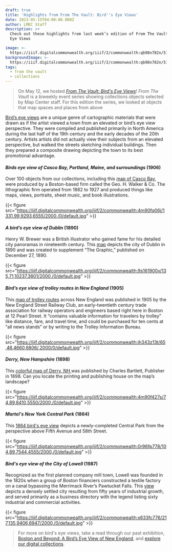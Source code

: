 ```yaml
---
draft: true
title: 'Highlights from From The Vault: Bird''s Eye Views'
date: 2023-05-15T04:00:00.000Z
author: LMEC Staff
description: >+
  Check out these highlights from last week’s edition of From The Vault: Bird's
  Eye Views

image: >-
  https://iiif.digitalcommonwealth.org/iiif/2/commonwealth:qb98n782n/519,665,6570,3694/1200,/0/default.jpg
backgroundImage: >-
  https://iiif.digitalcommonwealth.org/iiif/2/commonwealth:qb98n782n/519,665,6570,3694/1200,/0/default.jpg
tags:
  - from the vault
  - collections
---
```


> On May 12, we hosted *[From The Vault: Bird's Eye Views](https://www.leventhalmap.org/event/from-the-vault-collections-showing-bird-s-eye-views/)*! *From The Vault* is a biweekly event series showing collections objects selected by Map Center staff. For this edition the series, we looked at objects that map spaces and places from above

[Bird’s eye views](https://collections.leventhalmap.org/search?utf8=%E2%9C%93\&q=bird%27s+eye) are a unique genre of cartographic materials that were drawn as if the artist viewed a town from an elevated or bird’s eye view perspective. They were compiled and published primarily in North America during the last half of the 19th century and the early decades of the 20th century. Artists artists did not actually view their subjects from an elevated perspective, but walked the streets sketching individual buildings. Then they prepared a composite drawing depicting the town to its best promotional advantage.

#### *Birds eye view of Casco Bay, Portland, Maine, and surroundings* (1906)

Over 100 objects from our collections, including this [map of Casco Bay](https://collections.leventhalmap.org/search/commonwealth:r494vs43c), were produced by a Boston-based firm called the Geo. H. Walker & Co. The lithographic firm operated from 1882 to 1927 and produced things like maps, views, portraits, sheet music, and book illustrations.

{{< figure src="https://iiif.digitalcommonwealth.org/iiif/2/commonwealth:4m90fq06j/1331,99,9293,6555/2000,/0/default.jpg" >}}

#### *A bird’s eye view of Dublin* (1890)

Henry W. Brewer was a British illustrator who gained fame for his detailed city panoramas in nineteenth century. This [map](https://collections.leventhalmap.org/search/commonwealth:9s1618999) depicts the city of Dublin in 1890 and was created to supplement “The Graphic,” published on December 27, 1890.

{{< figure src="https://iiif.digitalcommonwealth.org/iiif/2/commonwealth:9s161900v/135,71,10237,3601/2000,/0/default.jpg" >}}

#### *Bird’s eye view of trolley routes in New England* (1905)

This [map of trolley routes](https://collections.leventhalmap.org/search/commonwealth:jh343z12j) across New England was published in 1905 by the New England Street Railway Club, an early-twentieth century trade association for railway operators and engineers based right here in Boston at 12 Pearl Street. It “contains valuable information for travelers by trolley” like distance, fare, and travel time, and could be purchased for ten cents at “all news stands” or by writing to the Trolley Information Bureau.

{{< figure src="https://iiif.digitalcommonwealth.org/iiif/2/commonwealth:jh343z13t/65,46,4660,6806/,2000/0/default.jpg" >}}

#### *Derry, New Hampshire* (1898)

This [colorful map of Derry, NH ](https://collections.leventhalmap.org/search/commonwealth:4m90f426h)was published by Charles Bartlett, Publisher in 1898. Can you locate the printing and publishing house on the map’s landscape?

{{< figure src="https://iiif.digitalcommonwealth.org/iiif/2/commonwealth:4m90f427s/74,89,8410,5550/2000,/0/default.jpg" >}}

#### *Martel's New York Central Park* (1864)

This [1864 bird's eye view](https://collections.leventhalmap.org/search/commonwealth:0r96fp760) depicts a newly-completed Central Park from the perspective above Fifth Avenue and 58th Street. 

{{< figure src="https://iiif.digitalcommonwealth.org/iiif/2/commonwealth:0r96fp778/104,89,7544,4555/2000,/0/default.jpg" >}}

#### *Bird's eye view of the City of Lowell* (1987)

Recognized as the first planned company mill town, Lowell was founded in the 1820s when a group of Boston financiers constructed a textile factory on a canal bypassing the Merrimack River’s Pawtucket Falls. This [view](https://collections.leventhalmap.org/search/commonwealth:x633fc76x) depicts a densely settled city resulting from fifty years of industrial growth, and served primarily as a business directory with the legend listing sixty industrial and commercial activities.

{{< figure src="https://iiif.digitalcommonwealth.org/iiif/2/commonwealth:x633fc776/217,135,9406,6947/2000,/0/default.jpg" >}}

> For more on bird's eye views, take a read through our past exhibition, [Boston and Beyond: A Bird’s Eye View of New England](https://collections.leventhalmap.org/exhibits/16), and [explore our digital collections](https://collections.leventhalmap.org/search?utf8=%E2%9C%93\&q=bird%27s+eye). 

